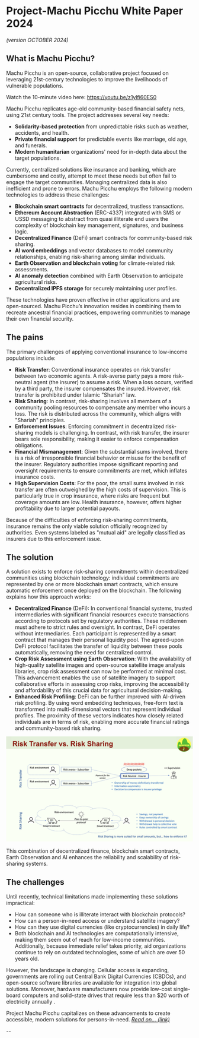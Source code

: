 # Project-Machu Picchu White Paper 2024
*(version OCTOBER 2024)*

##	What is Machu Picchu?
Machu Picchu is an open-source, collaborative project focused on leveraging 21st-century technologies to improve the livelihoods of vulnerable populations. 

Watch the 10-minute video here: https://youtu.be/z1ylfi60ES0

Machu Picchu replicates age-old community-based financial safety nets, using 21st century tools. The project addresses several key needs:

-	**Solidarity-based protection** from unpredictable risks such as weather, accidents, and health.
-	**Private financial support** for predictable events like marriage, old age, and funerals.
-	**Modern humanitarian** organizations' need for in-depth data about the target populations.

Currently, centralized solutions like insurance and banking, which are cumbersome and costly, attempt to meet these needs but often fail to engage the target communities. Managing centralized data is also inefficient and prone to errors.
Machu Picchu employs the following modern technologies to address these challenges:
-	**Blockchain smart contracts** for decentralized, trustless transactions.
-	**Ethereum Account Abstraction** (ERC-4337) integrated with SMS or USSD messaging to abstract from quasi illiterate end users the complexity of blockchain key management, signatures, and business logic.
-	**Decentralized Finance** (DeFi) smart contracts for community-based risk sharing.
-	**AI word embeddings** and vector databases to model community relationships, enabling risk-sharing among similar individuals.
-	**Earth Observation and blockchain voting** for climate-related risk assessments.
-	**AI anomaly detection** combined with Earth Observation to anticipate agricultural risks.
-	**Decentralized IPFS storage** for securely maintaining user profiles.

These technologies have proven effective in other applications and are open-sourced. Machu Picchu’s innovation resides in combining them to recreate ancestral financial practices, empowering communities to manage their own financial security.

## The pains

The primary challenges of applying conventional insurance to low-income populations include:
-	**Risk Transfer**: Conventional insurance operates on risk transfer between two economic agents. A risk-averse party pays a more risk-neutral agent (the insurer) to assume a risk. When a loss occurs, verified by a third party, the insurer compensates the insured. However, risk transfer is prohibited under Islamic "Shariah" law.
-	**Risk Sharing**: In contrast, risk-sharing involves all members of a community pooling resources to compensate any member who incurs a loss. The risk is distributed across the community, which aligns with "Shariah" principles.
-	**Enforcement Issues**: Enforcing commitment in decentralized risk-sharing models is challenging. In contrast, with risk transfer, the insurer bears sole responsibility, making it easier to enforce compensation obligations.
-	**Financial Mismanagement**: Given the substantial sums involved, there is a risk of irresponsible financial behavior or misuse for the benefit of the insurer. Regulatory authorities impose significant reporting and oversight requirements to ensure commitments are met, which inflates insurance costs.
-	**High Supervision Costs**: For the poor, the small sums involved in risk transfer are often outweighed by the high costs of supervision. This is particularly true in crop insurance, where risks are frequent but coverage amounts are low. Health insurance, however, offers higher profitability due to larger potential payouts.

Because of the difficulties of enforcing risk-sharing commitments, insurance remains the only viable solution officially recognized by authorities. Even systems labeled as "mutual aid" are legally classified as insurers due to this enforcement issue.

## The solution
A solution exists to enforce risk-sharing commitments within decentralized communities using blockchain technology: individual commitments are represented by one or more blockchain smart contracts, which ensure automatic enforcement once deployed on the blockchain.
The following explains how this approach works:

-	**Decentralized Finance** (DeFi): In conventional financial systems, trusted intermediaries with significant financial resources execute transactions according to protocols set by regulatory authorities. These middlemen must adhere to strict rules and oversight. In contrast, DeFi operates without intermediaries. Each participant is represented by a smart contract that manages their personal liquidity pool. The agreed-upon DeFi protocol facilitates the transfer of liquidity between these pools automatically, removing the need for centralized control.
-	**Crop Risk Assessment using Earth Observation**: With the availability of high-quality satellite images and open-source satellite image analysis libraries, crop risk assessment can now be performed at minimal cost. This advancement enables the use of satellite imagery to support collaborative efforts in assessing crop risks, improving the accessibility and affordability of this crucial data for agricultural decision-making.
-	**Enhanced Risk Profiling**: DeFi can be further improved with AI-driven risk profiling. By using word embedding techniques, free-form text is transformed into multi-dimensional vectors that represent individual profiles. The proximity of these vectors indicates how closely related individuals are in terms of risk, enabling more accurate financial ratings and community-based risk sharing.

![Risk Transfer - Risk Sharing](./images/00%20Risk%20Transfer%20-%20Risk%20Sharing.png)

This combination of decentralized finance, blockchain smart contracts, Earth Observation and AI enhances the reliability and scalability of risk-sharing systems.

## The challenges
Until recently, technical limitations made implementing these solutions impractical:

-	How can someone who is illiterate interact with blockchain protocols?
-	How can a person-in-need access or understand satellite imagery?
-	How can they use digital currencies (like cryptocurrencies) in daily life?
-	 Both blockchain and AI technologies are computationally intensive, making them seem out of reach for low-income communities. Additionally, because immediate relief takes priority, aid organizations continue to rely on outdated technologies, some of which are over 50 years old.

However, the landscape is changing. Cellular access is expanding, governments are rolling out Central Bank Digital Currencies (CBDCs), and open-source software libraries are available for integration into global solutions. Moreover, hardware manufacturers now provide low-cost single-board computers and solid-state drives that require less than $20 worth of electricity annually . 

Project Machu Picchu capitalizes on these advancements to create accessible, modern solutions for persons-in-need.  [*Read on… (link)*](./README_2.md)

--